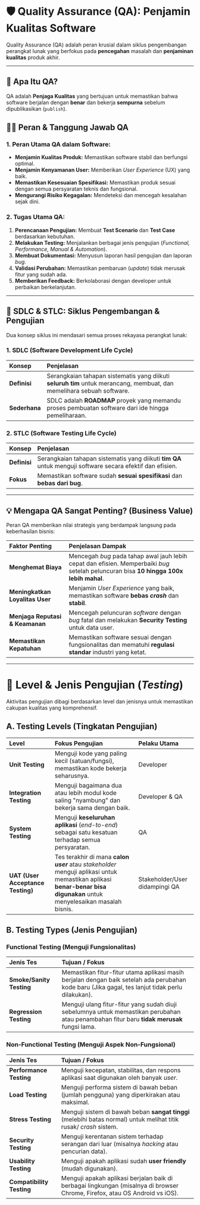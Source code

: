 # 🛡️ Quality Assurance (QA): Penjamin Kualitas Software

Quality Assurance (QA) adalah peran krusial dalam siklus pengembangan perangkat lunak yang berfokus pada **pencegahan** masalah dan **penjaminan kualitas** produk akhir.

---

## 🎯 Apa Itu QA?

QA adalah **Penjaga Kualitas** yang bertujuan untuk memastikan bahwa software berjalan dengan **benar** dan bekerja **sempurna** sebelum dipublikasikan (`publish`).

## 👨‍💻 Peran & Tanggung Jawab QA

### 1. Peran Utama QA dalam Software:

* **Menjamin Kualitas Produk:** Memastikan software stabil dan berfungsi optimal.
* **Menjamin Kenyamanan User:** Memberikan *User Experience* (UX) yang baik.
* **Memastikan Kesesuaian Spesifikasi:** Memastikan produk sesuai dengan semua persyaratan teknis dan fungsional.
* **Mengurangi Risiko Kegagalan:** Mendeteksi dan mencegah kesalahan sejak dini.

### 2. Tugas Utama QA:

1.  **Perencanaan Pengujian:** Membuat **Test Scenario** dan **Test Case** berdasarkan kebutuhan.
2.  **Melakukan Testing:** Menjalankan berbagai jenis pengujian (*Functional, Performance, Manual & Automation*).
3.  **Membuat Dokumentasi:** Menyusun laporan hasil pengujian dan laporan *bug*.
4.  **Validasi Perubahan:** Memastikan pembaruan (*update*) tidak merusak fitur yang sudah ada.
5.  **Memberikan Feedback:** Berkolaborasi dengan developer untuk perbaikan berkelanjutan.

---

## 🔄 SDLC & STLC: Siklus Pengembangan & Pengujian

Dua konsep siklus ini mendasari semua proses rekayasa perangkat lunak:

### 1. SDLC (Software Development Life Cycle)

| Konsep | Penjelasan |
| :--- | :--- |
| **Definisi** | Serangkaian tahapan sistematis yang diikuti **seluruh tim** untuk merancang, membuat, dan memelihara sebuah software. |
| **Sederhana** | SDLC adalah **ROADMAP** proyek yang memandu proses pembuatan software dari ide hingga pemeliharaan. |

### 2. STLC (Software Testing Life Cycle)

| Konsep | Penjelasan |
| :--- | :--- |
| **Definisi** | Serangkaian tahapan sistematis yang diikuti **tim QA** untuk menguji software secara efektif dan efisien. |
| **Fokus** | Memastikan software sudah **sesuai spesifikasi** dan **bebas dari bug**. |

---

## 💡 Mengapa QA Sangat Penting? (Business Value)

Peran QA memberikan nilai strategis yang berdampak langsung pada keberhasilan bisnis:

| Faktor Penting | Penjelasan Dampak |
| :--- | :--- |
| **Menghemat Biaya** | Mencegah *bug* pada tahap awal jauh lebih cepat dan efisien. Memperbaiki *bug* setelah peluncuran bisa **10 hingga 100x lebih mahal**. |
| **Meningkatkan Loyalitas User** | Menjamin *User Experience* yang baik, memastikan software **bebas *crash*** dan **stabil**. |
| **Menjaga Reputasi & Keamanan** | Mencegah peluncuran *software* dengan *bug* fatal dan melakukan **Security Testing** untuk data user. |
| **Memastikan Kepatuhan** | Memastikan software sesuai dengan fungsionalitas dan mematuhi **regulasi standar** industri yang ketat. |

---

# 🔬 Level & Jenis Pengujian (*Testing*)

Aktivitas pengujian dibagi berdasarkan level dan jenisnya untuk memastikan cakupan kualitas yang komprehensif.

## A. Testing Levels (Tingkatan Pengujian)

| Level | Fokus Pengujian | Pelaku Utama |
| :--- | :--- | :--- |
| **Unit Testing** | Menguji kode yang paling kecil (satuan/fungsi), memastikan kode bekerja seharusnya. | Developer |
| **Integration Testing** | Menguji bagaimana dua atau lebih modul kode saling "nyambung" dan bekerja sama dengan baik. | Developer & QA |
| **System Testing** | Menguji **keseluruhan aplikasi** (*end-to-end*) sebagai satu kesatuan terhadap semua persyaratan. | QA |
| **UAT (User Acceptance Testing)** | Tes terakhir di mana **calon *user*** atau *stakeholder* menguji aplikasi untuk memastikan aplikasi **benar-benar bisa digunakan** untuk menyelesaikan masalah bisnis. | Stakeholder/User didampingi QA |

## B. Testing Types (Jenis Pengujian)

### Functional Testing (Menguji Fungsionalitas)

| Jenis Tes | Tujuan / Fokus |
| :--- | :--- |
| **Smoke/Sanity Testing** | Memastikan fitur-fitur utama aplikasi masih berjalan dengan baik setelah ada perubahan kode baru (Jika gagal, tes lanjut tidak perlu dilakukan). |
| **Regression Testing** | Menguji ulang fitur-fitur yang sudah diuji sebelumnya untuk memastikan perubahan atau penambahan fitur baru **tidak merusak** fungsi lama. |

### Non-Functional Testing (Menguji Aspek Non-Fungsional)

| Jenis Tes | Tujuan / Fokus |
| :--- | :--- |
| **Performance Testing** | Menguji kecepatan, stabilitas, dan respons aplikasi saat digunakan oleh banyak *user*. |
| **Load Testing** | Menguji performa sistem di bawah beban (jumlah pengguna) yang diperkirakan atau maksimal. |
| **Stress Testing** | Menguji sistem di bawah beban **sangat tinggi** (melebihi batas normal) untuk melihat titik rusak/ *crash* sistem. |
| **Security Testing** | Menguji kerentanan sistem terhadap serangan dari luar (misalnya *hacking* atau pencurian data). |
| **Usability Testing** | Menguji apakah aplikasi sudah **user friendly** (mudah digunakan). |
| **Compatibility Testing** | Menguji apakah aplikasi berjalan baik di berbagai lingkungan (misalnya di browser Chrome, Firefox, atau OS Android vs iOS). |

